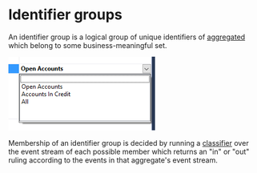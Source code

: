 # Identifier groups

An identifier group is a logical group of unique identifiers of [aggregated](aggregate.md) which belong to some business-meaningful set.

![Identifier groups](images/identifier_groups_dropdown.PNG)

Membership of an identifier group is decided by running a [classifier](classifier.md) over the event stream of each possible member 
which returns an "in" or "out" ruling according to the events in that aggregate's event stream.
